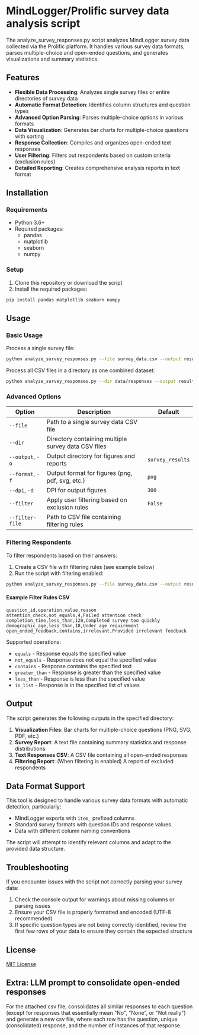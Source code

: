 # MindLogger/Prolific survey data analysis script

The analyze_survey_responses.py script analyzes MindLogger survey data 
collected via the Prolific platform. It handles various survey data formats, 
parses multiple-choice and open-ended questions, and generates visualizations 
and summary statistics.

## Features

- **Flexible Data Processing**: Analyzes single survey files or entire directories of survey data
- **Automatic Format Detection**: Identifies column structures and question types
- **Advanced Option Parsing**: Parses multiple-choice options in various formats
- **Data Visualization**: Generates bar charts for multiple-choice questions with sorting
- **Response Collection**: Compiles and organizes open-ended text responses
- **User Filtering**: Filters out respondents based on custom criteria (exclusion rules)
- **Detailed Reporting**: Creates comprehensive analysis reports in text format

## Installation

### Requirements

- Python 3.6+
- Required packages:
  - pandas
  - matplotlib
  - seaborn
  - numpy

### Setup

1. Clone this repository or download the script
2. Install the required packages:

```bash
pip install pandas matplotlib seaborn numpy
```

## Usage

### Basic Usage

Process a single survey file:

```bash
python analyze_survey_responses.py --file survey_data.csv --output results
```

Process all CSV files in a directory as one combined dataset:

```bash
python analyze_survey_responses.py --dir data/responses --output results
```

### Advanced Options

| Option | Description | Default |
|--------|-------------|---------|
| `--file` | Path to a single survey data CSV file | |
| `--dir` | Directory containing multiple survey data CSV files | |
| `--output`, `-o` | Output directory for figures and reports | `survey_results` |
| `--format`, `-f` | Output format for figures (png, pdf, svg, etc.) | `png` |
| `--dpi`, `-d` | DPI for output figures | `300` |
| `--filter` | Apply user filtering based on exclusion rules | `False` |
| `--filter-file` | Path to CSV file containing filtering rules | |

### Filtering Respondents

To filter respondents based on their answers:

1. Create a CSV file with filtering rules (see example below)
2. Run the script with filtering enabled:

```bash
python analyze_survey_responses.py --file survey_data.csv --output results --filter --filter-file exclusion_rules.csv
```

#### Example Filter Rules CSV

```csv
question_id,operation,value,reason
attention_check,not_equals,4,Failed attention check
completion_time,less_than,120,Completed survey too quickly
demographic_age,less_than,18,Under age requirement
open_ended_feedback,contains,irrelevant,Provided irrelevant feedback
```

Supported operations:
- `equals` - Response equals the specified value
- `not_equals` - Response does not equal the specified value
- `contains` - Response contains the specified text
- `greater_than` - Response is greater than the specified value
- `less_than` - Response is less than the specified value
- `in_list` - Response is in the specified list of values

## Output

The script generates the following outputs in the specified directory:

1. **Visualization Files**: Bar charts for multiple-choice questions (PNG, SVG, PDF, etc.)
2. **Survey Report**: A text file containing summary statistics and response distributions
3. **Text Responses CSV**: A CSV file containing all open-ended responses
4. **Filtering Report**: (When filtering is enabled) A report of excluded respondents

## Data Format Support

This tool is designed to handle various survey data formats with automatic detection, particularly:

- MindLogger exports with `item_` prefixed columns
- Standard survey formats with question IDs and response values
- Data with different column naming conventions

The script will attempt to identify relevant columns and adapt to the provided data structure.

## Troubleshooting

If you encounter issues with the script not correctly parsing your survey data:

1. Check the console output for warnings about missing columns or parsing issues
2. Ensure your CSV file is properly formatted and encoded (UTF-8 recommended)
3. If specific question types are not being correctly identified, review the first few rows of your data to ensure they contain the expected structure

## License

[MIT License](LICENSE)

## Extra: LLM prompt to consolidate open-ended responses

For the attached csv file, consolidates all similar responses to each question (except for responses that essentially mean "No", "None", or "Not really") and generate a new csv file, where each row has the question, unique (consolidated) response, and the number of instances of that response.
